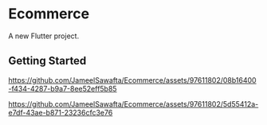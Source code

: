 # Ecommerce

A new Flutter project.

## Getting Started


https://github.com/JameelSawafta/Ecommerce/assets/97611802/08b16400-f434-4287-b9a7-8ee52eff5b85


https://github.com/JameelSawafta/Ecommerce/assets/97611802/5d55412a-e7df-43ae-b871-23236cfc3e76




